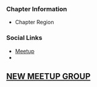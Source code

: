 ### Chapter Information
* Chapter Region

### Social Links
* [Meetup](https://www.meetup.com/OWASP-Cluj/)
* 
## [NEW MEETUP GROUP](https://www.meetup.com/owasp-cluj-napoca-chapter/)
